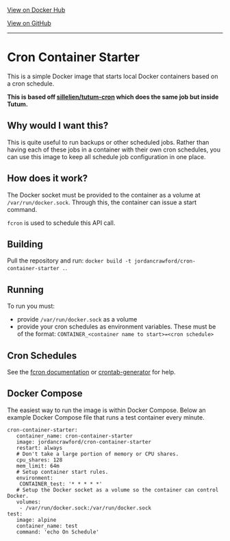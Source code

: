 [View on Docker Hub](https://hub.docker.com/r/jordancrawford/cron-container-starter/)

[View on GitHub](https://github.com/jordancrawfordnz/docker-cron-container-starter)

---

# Cron Container Starter

This is a simple Docker image that starts local Docker containers based on a cron schedule.

**This is based off [sillelien/tutum-cron](https://github.com/sillelien/tutum-cron) which does the same job but inside Tutum.**

## Why would I want this?
This is quite useful to run backups or other scheduled jobs. Rather than having each of these jobs in a container with their own cron schedules, you can use this image to keep all schedule job configuration in one place.

## How does it work?
The Docker socket must be provided to the container as a volume at ``/var/run/docker.sock``. Through this, the container can issue a start command.

``fcron`` is used to schedule this API call.

## Building
Pull the repository and run: ``docker build -t jordancrawford/cron-container-starter .``.

## Running
To run you must:

 * provide ``/var/run/docker.sock`` as a volume
 * provide your cron schedules as environment variables. These must be of the format: ``CONTAINER_<container name to start>=<cron schedule>``
 
## Cron Schedules
See the [fcron documentation](http://fcron.free.fr/doc/en/fcrontab.5.html) or [crontab-generator](http://crontab-generator.org/) for help.

## Docker Compose
The easiest way to run the image is within Docker Compose. Below an example Docker Compose file that runs a test container every minute.

```
cron-container-starter:
   container_name: cron-container-starter
   image: jordancrawford/cron-container-starter
   restart: always
   # Don't take a large portion of memory or CPU shares.
   cpu_shares: 128
   mem_limit: 64m
   # Setup container start rules.
   environment:
    CONTAINER_test: '* * * * *'
   # Setup the Docker socket as a volume so the container can control Docker.
   volumes:
    - /var/run/docker.sock:/var/run/docker.sock
test:
   image: alpine
   container_name: test
   command: 'echo On Schedule'
```
